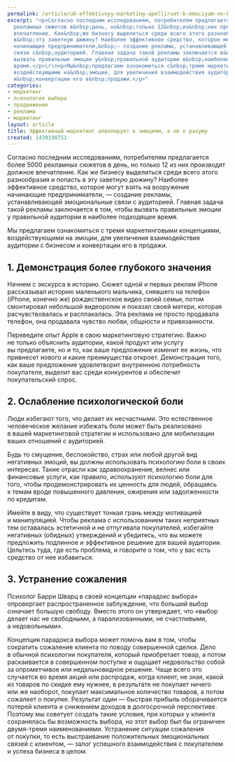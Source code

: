 ```yaml
---
permalink: /article/u6-effektivnyy-marketing-apelliruet-k-emociyam-ne-k-razumu
excerpt: "<p>Согласно последним исследованиям, потребителям предлагается более 5000
  рекламных сюжетов в&nbsp;день, но&nbsp;только 12&nbsp;из&nbsp;них производят должное
  впечатление. Как&nbsp;же бизнесу выделиться среди всего этого разнообразия и&nbsp;попасть
  в&nbsp;эту заветную дюжину? Наиболее эффективное средство, которое могут взять на&nbsp;вооружение
  начинающие предприниматели,&nbsp;— создание рекламы, устанавливающей эмоциональные
  связи с&nbsp;аудиторией. Главная задача такой рекламы заключается в&nbsp;том, чтобы
  вызвать правильные эмоции у&nbsp;правильной аудитории в&nbsp;наиболее подходящее
  время.</p>\r\n<p>Мы&nbsp;предлагаем ознакомиться с&nbsp;тремя маркетинговыми концепциями,
  воздействующими на&nbsp;эмоции, для увеличения взаимодействия аудитории с&nbsp;бизнесом
  и&nbsp;конвертации его в&nbsp;продажи.</p>"
categories:
- маркетинг
- психология выбора
- продвижение
- реклама
- маркетинг
layout: article
title: Эффективный маркетинг апеллирует к эмоциям, а не к разуму
created: 1439190751
---
```

<p>Согласно последним исследованиям, потребителям предлагается более 5000 рекламных сюжетов в&nbsp;день, но&nbsp;только 12&nbsp;из&nbsp;них производят должное впечатление. Как&nbsp;же бизнесу выделиться среди всего этого разнообразия и&nbsp;попасть в&nbsp;эту заветную дюжину? Наиболее эффективное средство, которое могут взять на&nbsp;вооружение начинающие предприниматели,&nbsp;— создание рекламы, устанавливающей эмоциональные связи с&nbsp;аудиторией. Главная задача такой рекламы заключается в&nbsp;том, чтобы вызвать правильные эмоции у&nbsp;правильной аудитории в&nbsp;наиболее подходящее время.</p>
<p>Мы&nbsp;предлагаем ознакомиться с&nbsp;тремя маркетинговыми концепциями, воздействующими на&nbsp;эмоции, для увеличения взаимодействия аудитории с&nbsp;бизнесом и&nbsp;конвертации его в&nbsp;продажи.</p>
<h2>1. Демонстрация более глубокого значения</h2>
<p>Начнем с&nbsp;экскурса в&nbsp;историю. Сюжет одной и&nbsp;первых реклам iPhone рассказывал историю маленького мальчика, снявшего на&nbsp;телефон (iPhone, конечно&nbsp;же) рождественское видео своей семьи, потом смонтировал небольшой видеоролик и&nbsp;показал своей матери, которая расчувствовалась и&nbsp;расплакалась. Эта реклама не&nbsp;просто продавала телефон, она продавала чувство любви, общности и&nbsp;привязанности. </p>
<p>Переведите опыт Apple в&nbsp;свою маркетинговую стратегию. Важно не&nbsp;только объяснить аудитории, какой продукт или услугу вы&nbsp;предлагаете, но&nbsp;и&nbsp;то, как ваше предложение изменит ее&nbsp;жизнь, что привнесет нового и&nbsp;какие преимущества откроет. Демонстрация того, как ваше предложение удовлетворит внутреннюю потребность покупателя, выделит вас среди конкурентов и&nbsp;обеспечит покупательский спрос.</p>
<h2>2. Ослабление психологической боли</h2>
<p>Люди избегают того, что делает их&nbsp;несчастными. Это естественное человеческое желание избежать боли может быть реализовано в&nbsp;вашей маркетинговой стратегии и&nbsp;использовано для мобилизации ваших отношений с&nbsp;аудиторией. </p>
<p>Будь то&nbsp;смущение, беспокойство, страх или любой другой вид негативных эмоций, вы&nbsp;должны использовать психологию боли в&nbsp;своих интересах. Такие отрасли как здравоохранение, велнес или финансовые услуги, как правило, используют психологию боли для того, чтобы продемонстрировать их&nbsp;ценность для людей, обращаясь к&nbsp;темам вроде повышенного давления, ожирения или задолженности по&nbsp;кредитам.</p>
<p>Имейте в&nbsp;виду, что существует тонкая грань между мотивацией и&nbsp;манипуляцией. Чтобы реклама с&nbsp;использованием таких неприятных тем оставалась эстетичной и&nbsp;не&nbsp;отпугивала покупателей, избегайте негативных (обидных) утверждений и&nbsp;убедитесь, что вы&nbsp;можете предложить подлинное и&nbsp;эффективное решение для вашей аудитории. Цельтесь туда, где есть проблема, и&nbsp;говорите о&nbsp;том, что у&nbsp;вас есть средство от&nbsp;нее избавиться.</p>
<h2>3. Устранение сожаления</h2>
<p>Психолог Барри Шварц в&nbsp;своей концепции «парадокс выбора» опровергает распространенное заблуждение, что больший выбор означает большую свободу. Вместо этого он&nbsp;утверждает, что «выбор делает нас не&nbsp;свободными, а&nbsp;парализованными, не&nbsp;счастливыми, а&nbsp;недовольными». </p>
<p>Концепция парадокса выбора может помочь вам в&nbsp;том, чтобы сократить сожаление клиента по&nbsp;поводу совершенной сделки. Дело в&nbsp;обычной психологии покупателя, который приобретает товар, а&nbsp;потом раскаивается в&nbsp;совершенном поступке и&nbsp;ощущает недовольство собой за&nbsp;опрометчивое или недальновидное решение. Чаще всего это случается во&nbsp;время акций или распродаж, когда клиент, не&nbsp;зная, какой из&nbsp;товаров по&nbsp;скидке ему нужнее, в&nbsp;результате не&nbsp;покупает ничего или&nbsp;же наоборот, покупает максимальное количество товаров, а&nbsp;потом сожалеет о&nbsp;покупке. Результат один&nbsp;— быстрая прибыль оборачивается потерей клиента и&nbsp;снижением доходов в&nbsp;долгосрочной перспективе. Поэтому мы&nbsp;советует создать такие условия, при которых у&nbsp;клиента сохранялась&nbsp;бы возможность выбора, но&nbsp;этот выбор был&nbsp;бы ограничен двумя-тремя наименованиями. Устранение ситуации сожаления от&nbsp;покупки, то&nbsp;есть выстраивание положительных эмоциональных связей с&nbsp;клиентом,&nbsp;— залог успешного взаимодействия с&nbsp;покупателем и&nbsp;успеха бизнеса в&nbsp;целом.</p>
